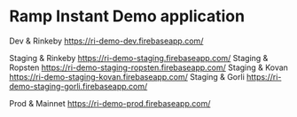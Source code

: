 # Ramp Instant Demo application

Dev & Rinkeby https://ri-demo-dev.firebaseapp.com/

Staging & Rinkeby https://ri-demo-staging.firebaseapp.com/
Staging & Ropsten https://ri-demo-staging-ropsten.firebaseapp.com/
Staging & Kovan https://ri-demo-staging-kovan.firebaseapp.com/
Staging & Gorli https://ri-demo-staging-gorli.firebaseapp.com/

Prod & Mainnet https://ri-demo-prod.firebaseapp.com/
